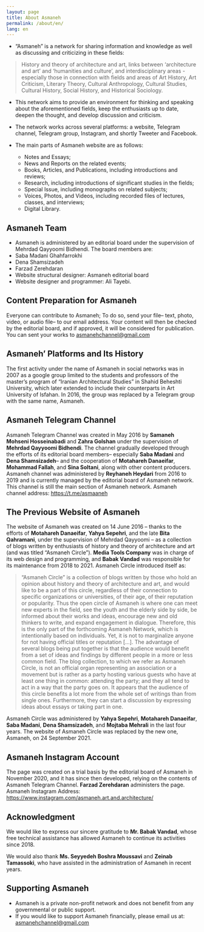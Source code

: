 ```yaml
---
layout: page
title: About Asmaneh
permalink: /about/en/
lang: en
---
```

-	“Asmaneh” is a network for sharing information and knowledge as well as discussing and criticizing in these fields:

> History and theory of architecture and art, links between ‘architecture and art’ and ‘humanities and culture’, and interdisciplinary areas - especially those in connection with fields and areas of Art History, Art Criticism, Literary Theory, Cultural Anthropology, Cultural Studies, Cultural History, Social History, and Historical Sociology.

-	This network aims to provide an environment for thinking and speaking about the aforementioned fields, keep the enthusiasts up to date, deepen the thought, and develop discussion and criticism.

-	The network works across several platforms: a website, Telegram channel, Telegram group, Instagram, and shortly Tweeter and Facebook.

-	The main parts of Asmaneh website are as follows:
    - Notes and Essays;
    -	News and Reports on the related events;
    -	Books, Articles, and Publications, including introductions and reviews;
    -	Research, including introductions of significant studies in the fields;
    -	Special Issue, including monographs on related subjects;
    -	Voices, Photos, and Videos, including recorded files of lectures, classes, and interviews;
    -	Digital Library.

## Asmaneh Team

-	Asmaneh is administered by an editorial board under the supervision of Mehrdad Qayyoomi Bidhendi. The board members are:
  -	Saba Madani Ghahfarrokhi
  -	Dena Shamsizadeh
  -	Farzad Zerehdaran
-	Website structural designer: Asmaneh editorial board
-	Website designer and programmer: Ali Tayebi.

## Content Preparation for Asmaneh

Everyone can contribute to Asmaneh; To do so, send your file– text, photo, video, or audio file– to our email address. Your content will then be checked by the editorial board, and if approved, it will be considered for publication.
You can sent your works to asmanehchannel@gmail.com

## Asmaneh’ Platforms and Its History

The first activity under the name of Asmaneh in social networks was in 2007 as a google group limited to the students and professors of the master’s program of “Iranian Architectural Studies” in Shahid Beheshti University, which later extended to include their counterparts in Art University of Isfahan. In 2016, the group was replaced by a Telegram group with the same name, Asmaneh.

## Asmaneh Telegram Channel

Asmaneh Telegram Channel was created in May 2016 by **Samaneh Mohseni Hosseinabadi** and **Zahra Golshan** under the supervision of **Mehrdad Qayyoomi Bidhendi**. The channel gradually developed through the efforts of its editorial board members– especially **Saba Madani** and **Dena Shamsizadeh**– and the cooperation of **Motahareh Danaeifar**, **Mohammad Fallah**, and **Sina Soltani**, along with other content producers. Asmaneh channel was administered by **Reyhaneh Heydari** from 2016 to 2019 and is currently managed by the editorial board of Asmaneh network. This channel is still the main section of Asmaneh network.
Asmaneh channel address: https://t.me/asmaaneh

## The Previous Website of Asmaneh

The website of Asmaneh was created on 14 June 2016 – thanks to the efforts of **Motahareh Danaeifar**, **Yahya Sepehri**, and the late **Bita Qahramani**, under the supervision of Mehrdad Qayyoomi – as a collection of blogs written by enthusiasts of history and theory of architecture and art (and was titled “Asmaneh Circle”). **Media Tools Company** was in charge of its web design and programming, and **Babak Vandad** was responsible for its maintenance from 2018 to 2021. Asmaneh Circle introduced itself as:

>“Asmaneh Circle” is a collection of blogs written by those who hold an opinion about history and theory of architecture and art, and would like to be a part of this circle, regardless of their connection to specific organizations or universities, of their age, of their reputation or popularity. Thus the open circle of Asmaneh is where one can meet new experts in the field, see the youth and the elderly side by side, be informed about their works and ideas, encourage new and old thinkers to write, and expand engagement in dialogue. Therefore, this is the only part of the forthcoming Asmaneh Network, which is intentionally based on individuals. Yet, it is not to marginalize anyone for not having official titles or reputation […]. The advantage of several blogs being put together is that the audience would benefit from a set of ideas and findings by different people in a more or less common field. The blog collection, to which we refer as Asmaneh Circle, is not an official organ representing an association or a movement but is rather as a party hosting various guests who have at least one thing in common: attending the party; and they all tend to act in a way that the party goes on. It appears that the audience of this circle benefits a lot more from the whole set of writings than from single ones. Furthermore, they can start a discussion by expressing ideas about essays or taking part in one.

Asmaneh Circle was administered by **Yahya Sepehri**, **Motahareh Danaeifar**, **Saba Madani**, **Dena Shamsizadeh**, and **Mojtaba Mehrali** in the last four years. The website of Asmaneh Circle was replaced by the new one, Asmaneh, on 24 September 2021.

## Asmaneh Instagram Account

The page was created on a trial basis by the editorial board of Asmaneh in November 2020, and it has since then developed, relying on the contents of Asmaneh Telegram Channel. **Farzad Zerehdaran** administers the page.
Asmaneh Instagram Address: https://www.instagram.com/asmaneh.art.and.architecture/

## Acknowledgment

We would like to express our sincere gratitude to **Mr. Babak Vandad**, whose free technical assistance has allowed Asmaneh to continue its activities since 2018.

We would also thank **Ms. Seyyedeh Boshra Moussavi** and **Zeinab Tamassoki**, who have assisted in the administration of Asmaneh in recent years.

## Supporting Asmaneh

-	Asmaneh is a private non-profit network and does not benefit from any governmental or public support.
-	If you would like to support Asmaneh financially, please email us at: asmanehchannel@gmail.com
